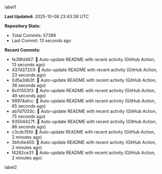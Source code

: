 
label1 
<!-- ACTIVITY_START -->
**Last Updated:** 2025-10-08 23:43:38 UTC

**Repository Stats:**
- Total Commits: 57389
- Last Commit: 13 seconds ago

**Recent Commits:**
- fe39fd467: 🤖 Auto-update README with recent activity (GitHub Action, 13 seconds ago)
- 437d37203: 🤖 Auto-update README with recent activity (GitHub Action, 23 seconds ago)
- 0d5a3db3f: 🤖 Auto-update README with recent activity (GitHub Action, 36 seconds ago)
- 8c01553f3: 🤖 Auto-update README with recent activity (GitHub Action, 49 seconds ago)
- 99974afcc: 🤖 Auto-update README with recent activity (GitHub Action, 65 seconds ago)
- ab7d7033c: 🤖 Auto-update README with recent activity (GitHub Action, 75 seconds ago)
- 93504427f: 🤖 Auto-update README with recent activity (GitHub Action, 86 seconds ago)
- c3cdc15fd: 🤖 Auto-update README with recent activity (GitHub Action, 2 minutes ago)
- 3bfc6e455: 🤖 Auto-update README with recent activity (GitHub Action, 2 minutes ago)
- f4282ce31: 🤖 Auto-update README with recent activity (GitHub Action, 2 minutes ago)
<!-- ACTIVITY_END -->

label2
